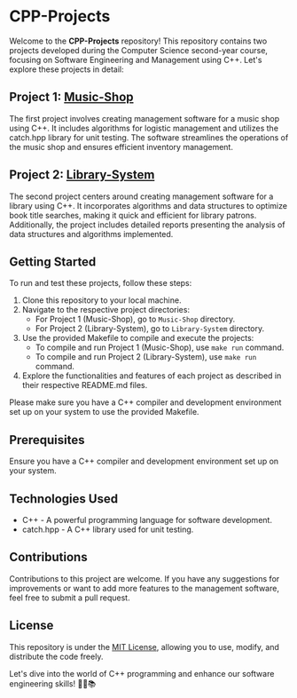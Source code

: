 # CPP-Projects

Welcome to the **CPP-Projects** repository! This repository contains two projects developed during the Computer Science second-year course, focusing on Software Engineering and Management using C++. Let's explore these projects in detail:

## Project 1: [Music-Shop]()

The first project involves creating management software for a music shop using C++. It includes algorithms for logistic management and utilizes the catch.hpp library for unit testing. The software streamlines the operations of the music shop and ensures efficient inventory management.

## Project 2: [Library-System]()

The second project centers around creating management software for a library using C++. It incorporates algorithms and data structures to optimize book title searches, making it quick and efficient for library patrons. Additionally, the project includes detailed reports presenting the analysis of data structures and algorithms implemented.

## Getting Started

To run and test these projects, follow these steps:

1. Clone this repository to your local machine.
2. Navigate to the respective project directories:
   - For Project 1 (Music-Shop), go to `Music-Shop` directory.
   - For Project 2 (Library-System), go to `Library-System` directory.
3. Use the provided Makefile to compile and execute the projects:
   - To compile and run Project 1 (Music-Shop), use `make run` command.
   - To compile and run Project 2 (Library-System), use `make run` command.
4. Explore the functionalities and features of each project as described in their respective README.md files.

Please make sure you have a C++ compiler and development environment set up on your system to use the provided Makefile.

## Prerequisites

Ensure you have a C++ compiler and development environment set up on your system.

## Technologies Used

- C++ - A powerful programming language for software development.
- catch.hpp - A C++ library used for unit testing.

## Contributions

Contributions to this project are welcome. If you have any suggestions for improvements or want to add more features to the management software, feel free to submit a pull request.

## License

This repository is under the [MIT License](https://en.wikipedia.org/wiki/MIT_License), allowing you to use, modify, and distribute the code freely.

Let's dive into the world of C++ programming and enhance our software engineering skills! 🚀🎶📚
